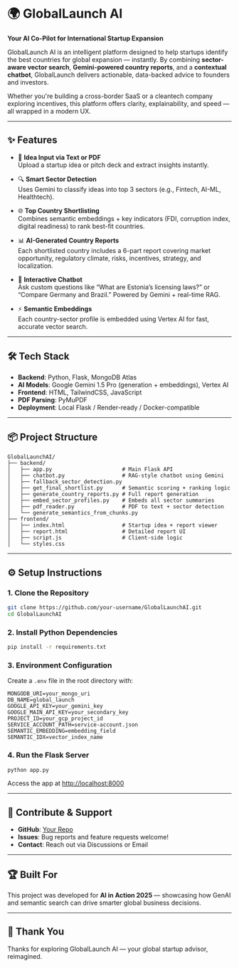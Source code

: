 # 🌍 GlobalLaunch AI  
**Your AI Co-Pilot for International Startup Expansion**

GlobalLaunch AI is an intelligent platform designed to help startups identify the best countries for global expansion — instantly. By combining **sector-aware vector search**, **Gemini-powered country reports**, and a **contextual chatbot**, GlobalLaunch delivers actionable, data-backed advice to founders and investors.

Whether you're building a cross-border SaaS or a cleantech company exploring incentives, this platform offers clarity, explainability, and speed — all wrapped in a modern UX.

---

## ✨ Features

- 📄 **Idea Input via Text or PDF**  
  Upload a startup idea or pitch deck and extract insights instantly.

- 🔍 **Smart Sector Detection**  
  Uses Gemini to classify ideas into top 3 sectors (e.g., Fintech, AI-ML, Healthtech).

- 🌐 **Top Country Shortlisting**  
  Combines semantic embeddings + key indicators (FDI, corruption index, digital readiness) to rank best-fit countries.

- 📊 **AI-Generated Country Reports**  
  Each shortlisted country includes a 6-part report covering market opportunity, regulatory climate, risks, incentives, strategy, and localization.

- 💬 **Interactive Chatbot**  
  Ask custom questions like “What are Estonia’s licensing laws?” or “Compare Germany and Brazil.” Powered by Gemini + real-time RAG.

- ⚡ **Semantic Embeddings**  
  Each country-sector profile is embedded using Vertex AI for fast, accurate vector search.

---

## 🛠 Tech Stack

- **Backend**: Python, Flask, MongoDB Atlas
- **AI Models**: Google Gemini 1.5 Pro (generation + embeddings), Vertex AI
- **Frontend**: HTML, TailwindCSS, JavaScript
- **PDF Parsing**: PyMuPDF
- **Deployment**: Local Flask / Render-ready / Docker-compatible

---

## 📦 Project Structure

```
GlobalLaunchAI/
├── backend/
│   ├── app.py                      # Main Flask API
│   ├── chatbot.py                  # RAG-style chatbot using Gemini
│   ├── fallback_sector_detection.py
│   ├── get_final_shortlist.py      # Semantic scoring + ranking logic
│   ├── generate_country_reports.py # Full report generation
│   ├── embed_sector_profiles.py    # Embeds all sector summaries
│   ├── pdf_reader.py               # PDF to text + sector detection
│   └── generate_semantics_from_chunks.py
├── frontend/
│   ├── index.html                  # Startup idea + report viewer
│   ├── report.html                 # Detailed report UI
│   ├── script.js                   # Client-side logic
│   └── styles.css
```

---

## ⚙️ Setup Instructions

### 1. Clone the Repository
```bash
git clone https://github.com/your-username/GlobalLaunchAI.git
cd GlobalLaunchAI
```

### 2. Install Python Dependencies
```bash
pip install -r requirements.txt
```

### 3. Environment Configuration

Create a `.env` file in the root directory with:

```
MONGODB_URI=your_mongo_uri
DB_NAME=global_launch
GOOGLE_API_KEY=your_gemini_key
GOOGLE_MAIN_API_KEY=your_secondary_key
PROJECT_ID=your_gcp_project_id
SERVICE_ACCOUNT_PATH=service-account.json
SEMANTIC_EMBEDDING=embedding_field
SEMANTIC_IDX=vector_index_name
```

### 4. Run the Flask Server

```bash
python app.py
```

Access the app at [http://localhost:8000](http://localhost:8000)

---

## 🤝 Contribute & Support

- **GitHub**: [Your Repo](https://github.com/your-username/GlobalLaunchAI)
- **Issues**: Bug reports and feature requests welcome!
- **Contact**: Reach out via Discussions or Email

---

## 🏆 Built For

This project was developed for **AI in Action 2025** — showcasing how GenAI and semantic search can drive smarter global business decisions.

---

## 🙏 Thank You

Thanks for exploring GlobalLaunch AI — your global startup advisor, reimagined.

